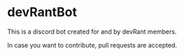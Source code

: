 # devRantBot
This is a discord bot created for and by devRant members.

In case you want to contribute, pull requests are accepted.
